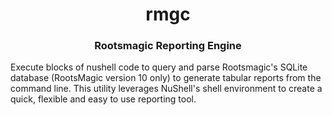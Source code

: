 <h1 align="center">rmgc</h1>
<h3 align="center">Rootsmagic Reporting Engine</h3>

Execute blocks of nushell code to query and parse Rootsmagic's SQLite database (RootsMagic version 10 only) to generate tabular reports from the command line.  This utility leverages NuShell's shell environment to create a quick, flexible and easy to use reporting tool.
